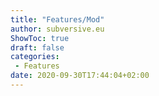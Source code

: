 ```yaml
---
title: "Features/Mod"
author: subversive.eu
ShowToc: true
draft: false
categories:
 - Features
date: 2020-09-30T17:44:04+02:00
---
```

​
